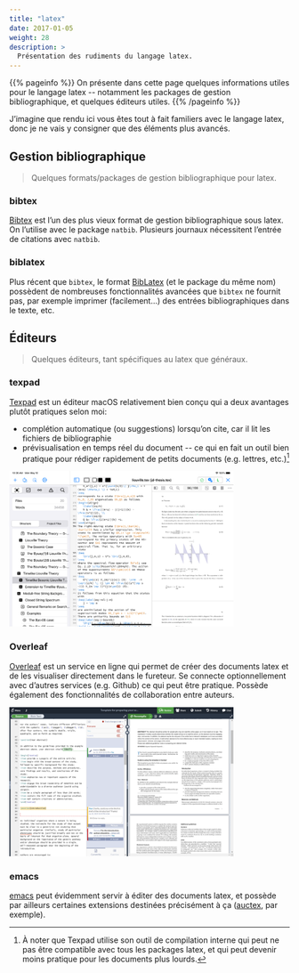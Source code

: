 ```yaml
---
title: "latex"
date: 2017-01-05
weight: 28
description: >
  Présentation des rudiments du langage latex.
---
```


{{% pageinfo %}}
On présente dans cette page quelques informations utiles pour le langage latex -- notamment les packages de gestion bibliographique, et quelques éditeurs utiles.
{{% /pageinfo %}}

J’imagine que rendu ici vous êtes tout à fait familiers avec le langage latex, donc je ne vais y consigner que des éléments plus avancés.

## Gestion bibliographique

> Quelques formats/packages de gestion bibliographique pour latex.

### bibtex

[Bibtex](https://www.bibtex.com) est l’un des plus vieux format de gestion bibliographique sous latex. On l’utilise avec le package `natbib`. Plusieurs journaux nécessitent l’entrée de citations avec `natbib`.

### biblatex

Plus récent que `bibtex`, le format [BibLatex](https://ctan.org/pkg/biblatex?lang=en) (et le package du même nom) possèdent de nombreuses fonctionnalités avancées que `bibtex` ne fournit pas, par exemple imprimer (facilement...) des entrées bibliographiques dans le texte, etc.

## Éditeurs

> Quelques éditeurs, tant spécifiques au latex que généraux.

### texpad

[Texpad](https://www.texpad.com) est un éditeur macOS relativement bien conçu qui a deux avantages plutôt pratiques selon moi:

* complétion automatique (ou suggestions) lorsqu’on cite, car il lit les fichiers de bibliographie
* prévisualisation en temps réel du document -- ce qui en fait un outil bien pratique pour rédiger rapidement de petits documents (e.g. lettres, etc.)[^1]

[^1]: À noter que Texpad utilise son outil de compilation interne qui peut ne pas être compatible avec tous les packages latex, et qui peut devenir moins pratique pour les documents plus lourds.

<img src="texpad.png" style="width:80%">

### Overleaf

[Overleaf](https://www.overleaf.com) est un service en ligne qui permet de créer des documents latex et de les visualiser directement dans le fureteur. Se connecte optionnellement avec d’autres services (e.g. Github) ce qui peut être pratique. Possède également des fonctionnalités de collaboration entre auteurs.

<img src="overleaf.png" style="width:80%">

### emacs

[emacs](../../outils/terminal#emacs) peut évidemment servir à éditer des documents latex, et possède par ailleurs certaines extensions destinées précisément à ça ([auctex](https://www.gnu.org/software/auctex/), par exemple).
